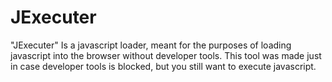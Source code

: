 # JExecuter
"JExecuter" Is a javascript loader, meant for the purposes of loading javascript into the browser without developer tools. This tool was made just in case developer tools is blocked, but you still want to execute javascript.

